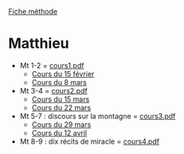 [Fiche méthode](FicheMethode.md)

# Matthieu
* Mt 1-2 = [cours1.pdf](COURS1.pdf)
  * [Cours du 15 février](2023-02-15-COURS1.md)
  * [Cours du 8 mars](2023-03-08-COURS1.md)
* Mt 3-4 = [cours2.pdf](COURS2.pdf)
  * [Cours du 15 mars](2023-03-15.md)
  * [Cours du 22 mars](2023-03-22.md)
* Mt 5-7 : discours sur la montagne  = [cours3.pdf](COURS3.pdf)
  * [Cours du 29 mars](2023-03-29.md)
  * [Cours du 12 avril](2023-04-12.md)
* Mt 8-9 : dix récits de miracle = [cours4.pdf](COURS4.pdf)

